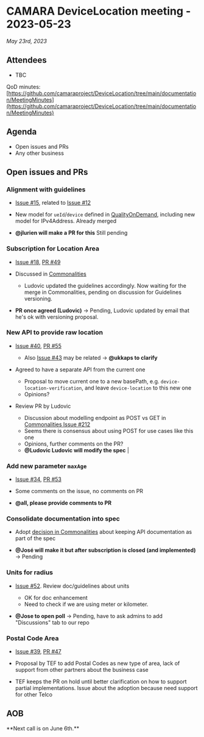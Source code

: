 # CAMARA DeviceLocation meeting - 2023-05-23

*May 23rd, 2023*

## Attendees

* TBC

QoD minutes: [https://github.com/camaraproject/DeviceLocation/tree/main/documentation/MeetingMinutes](https://github.com/camaraproject/DeviceLocation/tree/main/documentation/MeetingMinutes)

## Agenda

* Open issues and PRs
* Any other business

## Open issues and PRs

### Alignment with guidelines

* [Issue #15](https://github.com/camaraproject/DeviceLocation/issues/15), related to [Issue #12](https://github.com/camaraproject/DeviceLocation/issues/12)

* New model for `ueId`/`device` defined in [QualityOnDemand](https://github.com/camaraproject/QualityOnDemand), including new model for IPv4Address. Already merged
  
* **@jlurien will make a PR for this**  Still pending

### Subscription for Location Area 

* [Issue #18](https://github.com/camaraproject/DeviceLocation/issues/18), [PR #49](https://github.com/camaraproject/DeviceLocation/pull/49)

* Discussed in [Commonalities](https://github.com/camaraproject/WorkingGroups/issues/156)
  - Ludovic updated the guidelines accordingly. Now waiting for the merge in Commonalities, pending on discussion for Guidelines versioning.
  
* **PR once agreed (Ludovic)**  -> Pending, Ludovic updated by email that he's ok with versioning proposal.

### New API to provide raw location

* [Issue #40](https://github.com/camaraproject/DeviceLocation/issues/40), [PR #55](https://github.com/camaraproject/DeviceLocation/pull/55)
  - Also [Issue #43](https://github.com/camaraproject/DeviceLocation/issues/43) may be related -> **@ukkaps to clarify**
  
* Agreed to have a separate API from the current one
  - Proposal to move current one to a new basePath, e.g. `device-location-verification`, and leave `device-location` to this new one
  - Opinions?

* Review PR by Ludovic
  - Discussion about modelling endpoint as POST vs GET in [Commonalities Issue #212](https://github.com/camaraproject/WorkingGroups/issues/212)
  - Seems there is consensus about using POST for use cases like this one
  - Opinions, further comments on the PR?
  - **@Ludovic Ludovic will modify the spec** |

### Add new parameter `maxAge` 

* [Issue #34](https://github.com/camaraproject/DeviceLocation/issues/34), [PR #53](https://github.com/camaraproject/DeviceLocation/pull/53)

* Some comments on the issue, no comments on PR

* **@all, please provide comments to PR**

### Consolidate documentation into spec

* Adopt [decision in Commonalities](https://github.com/camaraproject/WorkingGroups/issues/164) about keeping API documentation as part of the spec

* **@José will make it but after subscription is closed (and implemented)** -> Pending

### Units for radius

* [Issue #52](https://github.com/camaraproject/DeviceLocation/issues/52). Review doc/guidelines about units
  - OK for doc enhancement
  - Need to check if we are using meter or kilometer.
  
* **@Jose to open poll** -> Pending, have to ask admins to add "Discussions" tab to our repo

### Postal Code Area

* [Issue #39](https://github.com/camaraproject/DeviceLocation/issues/39), [PR #47](https://github.com/camaraproject/DeviceLocation/pull/47)

* Proposal by TEF to add Postal Codes as new type of area, lack of support from other partners about the business case

* TEF keeps the PR on hold until better clarification on how to support partial implementations. Issue about the adoption because need support for other Telco

## AOB

<p>
**Next call is on June 6th.**
